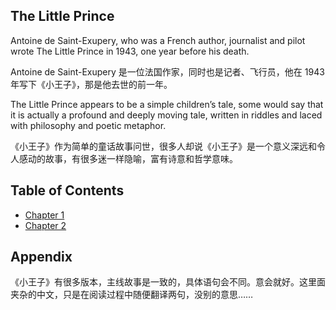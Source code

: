 
## The Little Prince

Antoine de Saint-Exupery, who was a French author, journalist and pilot wrote The Little Prince in 1943, one year before his death. 

Antoine de Saint-Exupery 是一位法国作家，同时也是记者、飞行员，他在 1943 年写下《小王子》，那是他去世的前一年。

The Little Prince appears to be a simple children’s tale, some would say that it is actually a profound and deeply moving tale, written in riddles and laced with philosophy and poetic metaphor. 

《小王子》作为简单的童话故事问世，很多人却说《小王子》是一个意义深远和令人感动的故事，有很多迷一样隐喻，富有诗意和哲学意味。

## Table of Contents

- [Chapter 1](chapter/01.md)
- [Chapter 2](chapter/02.md)

## Appendix

《小王子》有很多版本，主线故事是一致的，具体语句会不同。意会就好。这里面夹杂的中文，只是在阅读过程中随便翻译两句，没别的意思……
